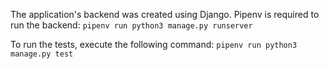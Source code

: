The application's backend was created using Django.
Pipenv is required to run the backend:
`pipenv run python3 manage.py runserver`

To run the tests, execute the following command:
`pipenv run python3 manage.py test`